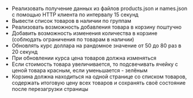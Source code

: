 * Реализовать получение данных из файлов products.json и names.json с помощью HTTP клиента по интервалу 15 секунд
* Вывести список товаров в наличии по группам 
* Реализовать возможность добавления товара в корзину поштучно
* Добавить возможность изменения количества в корзине (соблюдать ограничения по товарам в наличии)
* Обновлять курс доллара на рандомное значение от 50 до 80 раз в 20 секунд
* При обновлении курса цена товаров должна изменяться
* Если стоимость товара увеличивается, то подсвечивать ячейку с ценой товара красным, если уменьшается - зелёным
* Корзина должна находиться на одной странице со списком товаров, содержать итоговую цену всех товаров и сохранять своё состояние после перезагрузки страницы